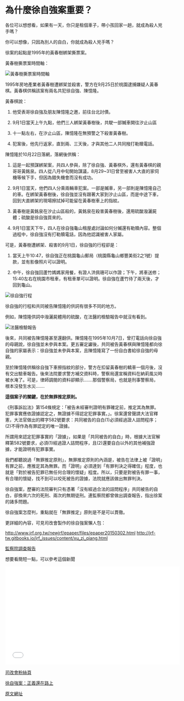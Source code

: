 # 為什麼徐自強案重要？

各位可以想想看，如果有一天，你只是租個車子，帶小孩回家一趟，就成為殺人兇手嗎？

你可以想像，只因為別人的自白，你就成為殺人兇手嗎？

徐案的起點是1995年的黃春樹綁架撕票案。

黃春樹撕票案時間軸：

![黃春樹撕票案時間軸](http://jrf-tw.github.io/jrf_issues/xu_zi_qiang/01.png "黃春樹撕票案時間軸")


1995年房地產業者黃春樹遭綁架並殺害，警方在9月25日於桃園逮捕嫌疑人黃春棋。黃春棋供稱該案有兩名共犯徐自強、陳憶隆。

黃春棋說：

1. 他受表哥徐自強及朋友陳憶隆之邀，前往台北討債。

2. 9月1日當天上午九點，他們三人綁架黃春樹後，共駛一部贓車開往汐止山區

3. 十一點左右，在汐止山區，陳憶隆在無預警之下殺害黃春樹。

4. 犯案後，他先行返家，直到兩、三天後，才與其他二人共同撥打勒贖電話。

陳憶隆於10月22日落網，落網後供稱：

1. 這是一起預謀綁架案，共四人參與，除了徐自強、黃春棋外，還有黃春棋的親哥哥黃銘泉。四人從八月中旬開始謀議，8月29~31日曾至被害人大直的家伺機等候下手，但因為錯失機會而沒有成功。

2. 9月1日當天，他們四人分乘兩輛車犯案。一部是贓車，另一部則是陳憶隆自己的車。在綁架黃春樹後，徐自強並沒有跟著大家到汐止山區，而是中途下車，回到大直綁架的現場擦拭掉可能留在黃春樹車上的指紋。

3. 黃春樹是黃銘泉在汐止山區殺的，黃銘泉在殺害黃春樹後，還用硫酸潑灑屍體；硫酸是徐自強買來的。

4. 9月1日當天下午，四人在徐自強龜山租屋處討論如何分贓還有勒贖內容。整個過程中，徐自強沒有打勒贖電話，因為他認識被害人家屬。


可是，黃春樹遭綁架、殺害的9月1日，徐自強的行程卻是：

1. 當天上午10:47，徐自強正在桃園龜山郵局（桃園縣龜山鄉豐美街2之1號）提款，並有影像照片可以證明。

2. 中午，徐自強回蘆竹媽媽家用餐，有證人洪佩珊可以作證；下午，將車送修；15:40左右在桃園市租車，有租車單可以證明。徐自強在蘆竹待了兩天後，才回到龜山。

![徐自強行程](http://jrf-tw.github.io/jrf_issues/xu_zi_qiang/02.png "徐自強行程")

徐自強的行程和共同被告陳憶隆的供詞有很多不同的地方。

例如，陳憶隆供詞中潑灑屍體用的硫酸，在法醫的檢驗報告中就沒有看到。

![法醫檢驗報告](http://jrf-tw.github.io/jrf_issues/xu_zi_qiang/03.png "法醫檢驗報告")

後來，共同被告陳憶隆甚至還翻供。陳憶隆在1995年10月7日，曾打電話向徐自強的母親說，徐自強並未參與本案。更五審定讞後，共同被告黃春棋與陳憶隆都向徐自強的家屬表示：徐自強並未參與本案，且陳憶隆寫了一份自白書給徐自強的母親。

至於陳憶隆供稱徐自強下車擦指紋的部分，警方在扣留黃春樹的轎車一個月後，沒有交出驗車報告。後來法院要求警方補交資料時，警察局還宣稱資料在納莉風災時被水淹了。可是，律師調閱的資料卻顯示…….那個警察局，也就是刑事警察局，根本沒發生水災…….

**這個案子的關鍵，在於無罪推定原則。**

《刑事訴訟法》第154條規定：「被告未經審判證明有罪確定前，推定其為無罪。犯罪事實應依證據認定之，無證據不得認定犯罪事實。」。徐案還曾聲請大法官釋憲，大法官做出的釋字582號要求：共同被告的自白(1)必須經過證人詰問程序；(2)不得作為有罪認定的唯一證據。

所謂用來認定犯罪事實的「證據」，如果是「共同被告的自白」時，根據大法官解釋第582號要求，必須(1)經過證人詰問程序，且(2)還要自白以外的其他補強證據，才能證明有犯罪事實。

我們都聽說過「無罪推定原則」，無罪推定原則的內涵是，被告在法律上被「證明」有罪之前，應推定其為無罪。而「證明」必須達到「有罪判決之得確信」程度，也就是「對於被告犯罪已無任何合理的懷疑」程度。所以，只要是對被告有罪一事，有合理的懷疑，找不到可以咬死被告的證據，法院就應該做出無罪判決。

徐自強案，歷審的法院審判只有憑著「沒有經過合法的詰問程序」共同被告的自白，卻換來六次的死刑、兩次的無期徒刑。連監察院都曾做出調查報告，指出徐案的諸多問題。

徐自強案怎麼判，重點就在「無罪推定」原則是不是可以貫徹。

更詳細的內容，可見司改會製作的徐自強案懶人包：

http://www.jrf.org.tw/newjrf/epaper/files/epaper20150302.html
http://jrf-tw.gitbooks.io/jrf_issues/content/xu_zi_qiang.html

[監察院調查報告](http://www.jrf.org.tw/newjrf/attach01/hsu.pdf)

想要看簡短一點，可以參考這個新聞

<iframe width="560" height="315" src="//www.youtube.com/embed/Jd6Y9lNf3c8" frameborder="0" allowfullscreen></iframe>

[司改會粉絲頁](http://on.fb.me/1zSfhCq)

[徐自強案：正義還在路上](http://fb.com/HsuTzuChiangFanpage)

[原文網址](https://www.ptt.cc/bbs/Gossiping/M.1425305880.A.260.html)
